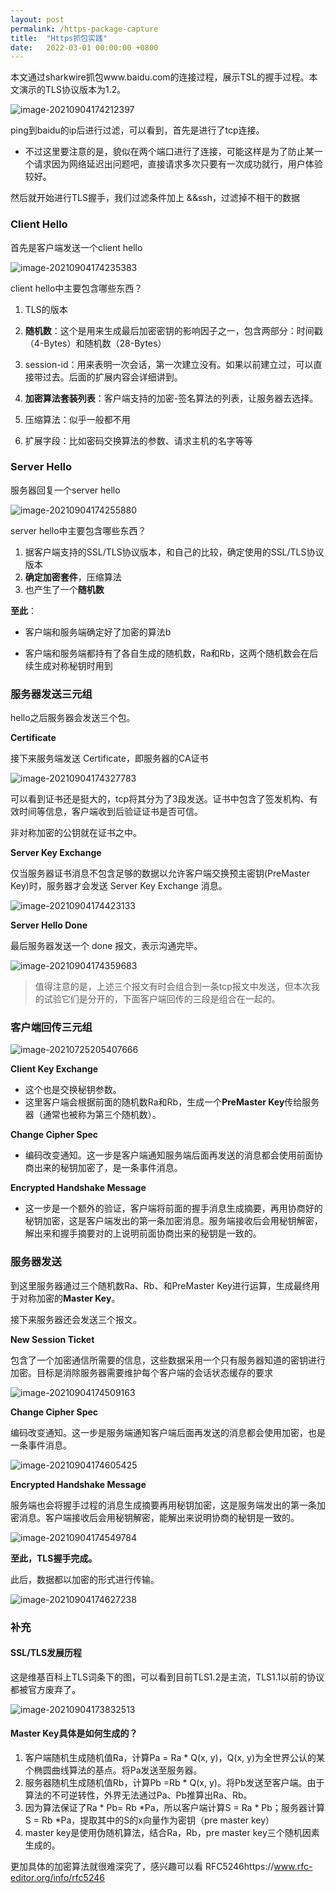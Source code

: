 ```yaml
---
layout: post
permalink: /https-package-capture
title:  "Https抓包实践"
date:   2022-03-01 00:00:00 +0800
---
```


本文通过sharkwire抓包www.baidu.com的连接过程，展示TSL的握手过程。本文演示的TLS协议版本为1.2。

![image-20210904174212397](https://i.loli.net/2021/09/04/7WgpFtuoyAOlEjM.png)

ping到baidu的ip后进行过滤，可以看到，首先是进行了tcp连接。

- 不过这里要注意的是，貌似在两个端口进行了连接，可能这样是为了防止某一个请求因为网络延迟出问题吧，直接请求多次只要有一次成功就行，用户体验较好。

然后就开始进行TLS握手，我们过滤条件加上 &&ssh，过滤掉不相干的数据

### Client Hello

首先是客户端发送一个client hello

![image-20210904174235383](https://i.loli.net/2021/09/04/O9wkjiL6uAgyRJT.png)

client hello中主要包含哪些东西？

1. TLS的版本

2. **随机数**：这个是用来生成最后加密密钥的影响因子之一，包含两部分：时间戳（4-Bytes）和随机数（28-Bytes）

3. session-id：用来表明一次会话，第一次建立没有。如果以前建立过，可以直接带过去。后面的扩展内容会详细讲到。

4. **加密算法套装列表**：客户端支持的加密-签名算法的列表，让服务器去选择。

5. 压缩算法：似乎一般都不用

6. 扩展字段：比如密码交换算法的参数、请求主机的名字等等

### Server Hello

服务器回复一个server hello

![image-20210904174255880](https://i.loli.net/2021/09/04/qYR7cxPtfMan2UD.png)

server hello中主要包含哪些东西？

1. 据客户端支持的SSL/TLS协议版本，和自己的比较，确定使用的SSL/TLS协议版本
2. **确定加密套件**，压缩算法
3. 也产生了一个**随机数**

**至此**：

- 客户端和服务端确定好了加密的算法b

- 客户端和服务端都持有了各自生成的随机数，Ra和Rb，这两个随机数会在后续生成对称秘钥时用到

### 服务器发送三元组

hello之后服务器会发送三个包。

**Certificate**

接下来服务端发送 Certificate，即服务器的CA证书

![image-20210904174327783](https://i.loli.net/2021/09/04/FPEHAfMok4tQCuU.png)

可以看到证书还是挺大的，tcp将其分为了3段发送。证书中包含了签发机构、有效时间等信息，客户端收到后验证证书是否可信。

非对称加密的公钥就在证书之中。

**Server Key Exchange**

仅当服务器证书消息不包含足够的数据以允许客户端交换预主密钥(PreMaster Key)时，服务器才会发送 Server Key Exchange 消息。

![image-20210904174423133](https://i.loli.net/2021/09/04/bVFnMvgGkAJW4X7.png)

**Server Hello Done**

最后服务器发送一个 done 报文，表示沟通完毕。

![image-20210904174359683](https://i.loli.net/2021/09/04/N7RCL2okwgDeXBc.png)

> 值得注意的是，上述三个报文有时会组合到一条tcp报文中发送，但本次我的试验它们是分开的，下面客户端回传的三段是组合在一起的。

### 客户端回传三元组

![image-20210725205407666](https://i.loli.net/2021/09/04/kr7E1QbmMXUwLv6.png)

**Client Key Exchange**

- 这个也是交换秘钥参数。
- 这里客户端会根据前面的随机数Ra和Rb，生成一个**PreMaster Key**传给服务器（通常也被称为第三个随机数）。

**Change Cipher Spec**

- 编码改变通知。这一步是客户端通知服务端后面再发送的消息都会使用前面协商出来的秘钥加密了，是一条事件消息。

**Encrypted Handshake Message**

- 这一步是一个额外的验证，客户端将前面的握手消息生成摘要，再用协商好的秘钥加密，这是客户端发出的第一条加密消息。服务端接收后会用秘钥解密，解出来和握手摘要对的上说明前面协商出来的秘钥是一致的。

### 服务器发送

到这里服务器通过三个随机数Ra、Rb、和PreMaster Key进行运算，生成最终用于对称加密的**Master Key**。

接下来服务器还会发送三个报文。

**New Session Ticket**

包含了一个加密通信所需要的信息，这些数据采用一个只有服务器知道的密钥进行加密。目标是消除服务器需要维护每个客户端的会话状态缓存的要求

![image-20210904174509163](https://i.loli.net/2021/09/04/CT1GXJKu6p4WcVj.png)

**Change Cipher Spec**

编码改变通知。这一步是服务端通知客户端后面再发送的消息都会使用加密，也是一条事件消息。

![image-20210904174605425](https://i.loli.net/2021/09/04/sexwvq3I1ED9L7H.png)

**Encrypted Handshake Message**

服务端也会将握手过程的消息生成摘要再用秘钥加密，这是服务端发出的第一条加密消息。客户端接收后会用秘钥解密，能解出来说明协商的秘钥是一致的。

![image-20210904174549784](https://i.loli.net/2021/09/04/DEYKPv6hT2IwO4t.png)

**至此，TLS握手完成。**

此后，数据都以加密的形式进行传输。

![image-20210904174627238](https://i.loli.net/2021/09/04/bt3XrsIHyK5L9iE.png)

### 补充

#### SSL/TLS发展历程

这是维基百科上TLS词条下的图，可以看到目前TLS1.2是主流，TLS1.1以前的协议都被官方废弃了。

![image-20210904173832513](https://i.loli.net/2021/09/04/f21gOU98ZABGqTm.png)

#### **Master Key具体是如何生成的？**

1. 客户端随机生成随机值Ra，计算Pa = Ra * Q(x, y)，Q(x, y)为全世界公认的某个椭圆曲线算法的基点。将Pa发送至服务器。
2. 服务器随机生成随机值Rb，计算Pb =Rb * Q(x, y)。将Pb发送至客户端。由于算法的不可逆转性，外界无法通过Pa、Pb推算出Ra、Rb。
3. 因为算法保证了Ra * Pb= Rb *Pa，所以客户端计算S = Ra * Pb；服务器计算S = Rb *Pa，提取其中的S的x向量作为密钥（pre master key）
4. master key是使用伪随机算法，结合Ra，Rb，pre master key三个随机因素生成的。

更加具体的加密算法就很难深究了，感兴趣可以看 RFC5246https://www.rfc-editor.org/info/rfc5246